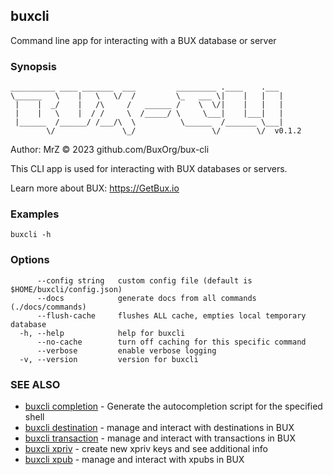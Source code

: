 ## buxcli

Command line app for interacting with a BUX database or server

### Synopsis

```
__________ ____ _______  ___         _________ .____    .___ 
\______   \    |   \   \/  /         \_   ___ \|    |   |   |
 |    |  _/    |   /\     /   ______ /    \  \/|    |   |   |
 |    |   \    |  / /     \  /_____/ \     \___|    |___|   |
 |______  /______/ /___/\  \          \______  /_______ \___|
        \/               \_/                 \/        \/  v0.1.2
```
Author: MrZ © 2023 github.com/BuxOrg/bux-cli

This CLI app is used for interacting with BUX databases or servers.

Learn more about BUX: https://GetBux.io


### Examples

```
buxcli -h
```

### Options

```
      --config string   custom config file (default is $HOME/buxcli/config.json)
      --docs            generate docs from all commands (./docs/commands)
      --flush-cache     flushes ALL cache, empties local temporary database
  -h, --help            help for buxcli
      --no-cache        turn off caching for this specific command
      --verbose         enable verbose logging
  -v, --version         version for buxcli
```

### SEE ALSO

* [buxcli completion](buxcli_completion.md)	 - Generate the autocompletion script for the specified shell
* [buxcli destination](buxcli_destination.md)	 - manage and interact with destinations in BUX
* [buxcli transaction](buxcli_transaction.md)	 - manage and interact with transactions in BUX
* [buxcli xpriv](buxcli_xpriv.md)	 - create new xpriv keys and see additional info
* [buxcli xpub](buxcli_xpub.md)	 - manage and interact with xpubs in BUX


